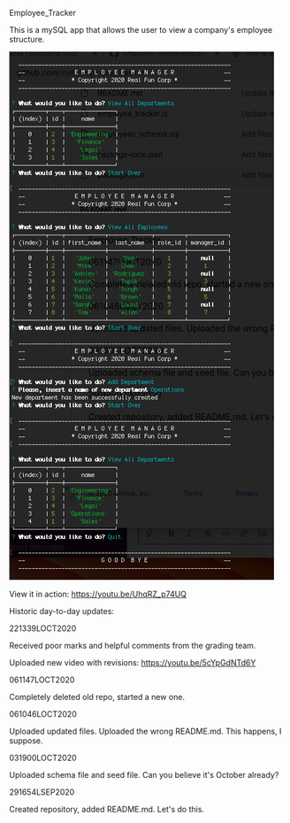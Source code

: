 Employee_Tracker

This is a mySQL app that allows the user to view a company's employee structure.

![CODE SCREENSHOT](./employee_tracker_screenshot.png)

View it in action: https://youtu.be/UhqRZ_p74UQ

Historic day-to-day updates:

221339LOCT2020

Received poor marks and helpful comments from the grading team.  

Uploaded new video with revisions:
https://youtu.be/5cYpGdNTd6Y

061147LOCT2020

Completely deleted old repo, started a new one.

061046LOCT2020

Uploaded updated files. Uploaded the wrong README.md. This happens, I suppose.

031900LOCT2020

Uploaded schema file and seed file. Can you believe it's October already?

291654LSEP2020

Created repository, added README.md. Let's do this.
